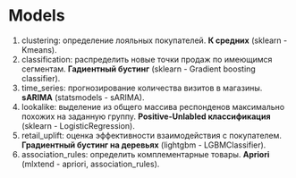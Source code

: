 # Models 

1. clustering: определение лояльных покупателей. **К средних** (sklearn - Kmeans).
2. classification: распределить новые точки продаж по имеющимся сегментам. **Гадиентный бустинг** (sklearn - Gradient boosting classifier).
3. time_series: прогнозирование количества визитов в магазины. **sARIMA** (statsmodels - sARIMA). 
4. lookalike: выделение из общего массива респонденов максимально похожих на заданную группу. **Positive-Unlabled классификация** (sklearn - LogisticRegression). 
5. retail_uplift: оценка эффективности взаимодействия с покупателем. **Градиентный бустинг на деревьях** (lightgbm - LGBMClassifier). 
6. association_rules: определить комплементарные товары. **Apriori** (mlxtend - apriori, association_rules).
